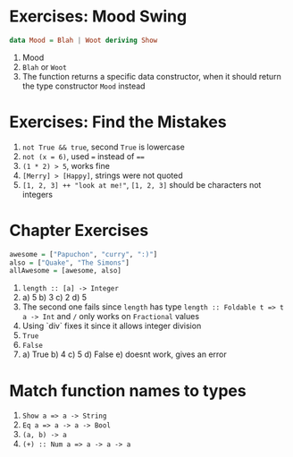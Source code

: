 Exercises: Mood Swing
====
```hs
data Mood = Blah | Woot deriving Show
```

1. Mood
2. `Blah` or `Woot`
3. The function returns a specific data constructor, when it should return the type constructor `Mood` instead

Exercises: Find the Mistakes
====
1. `not True && true`, second `True` is lowercase
2. `not (x = 6)`, used `=` instead of `==`
3. `(1 * 2) > 5`, works fine
4. `[Merry] > [Happy]`, strings were not quoted
5. `[1, 2, 3] ++ "look at me!"`, `[1, 2, 3]` should be characters not integers

Chapter Exercises
====
```hs
awesome = ["Papuchon", "curry", ":)"]
also = ["Quake", "The Simons"]
allAwesome = [awesome, also]
```

1. `length :: [a] -> Integer`
2. 
    a) 5
    b) 3
    c) 2
    d) 5
3. The second one fails since `length` has type `length :: Foldable t => t a -> Int` and `/` only works on `Fractional` values
4. Using \`div\` fixes it since it allows integer division
5. `True`
6. `False`
7. 
    a) True
    b) 4
    c) 5
    d) False
    e) doesnt work, gives an error

Match function names to types
=====
1. `Show a => a -> String`
2. `Eq a => a -> a -> Bool`
3. `(a, b) -> a`
4. `(+) :: Num a => a -> a -> a`